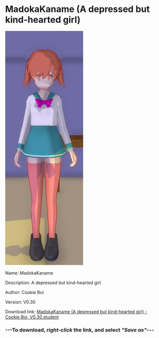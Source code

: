 # MadokaKaname (A depressed but kind-hearted girl)

<img src = "https://raw.githubusercontent.com/Arbiter1223/Daigaku-Gurashi-Custom-Students/master/Students/Files/MadokaKaname%20(A%20depressed%20but%20kind-hearted%20girl).png">

Name: MadokaKaname

Description: A depressed but kind-hearted girl

Author: Cookie Boi

Version: V0.30

Download link: <a href="https://raw.githubusercontent.com/Arbiter1223/Daigaku-Gurashi-Custom-Students/master/Students/Files/MadokaKaname%20(A%20depressed%20but%20kind-hearted%20girl)%20-%20Cookie%20Boi%2C%20V0.30.student">MadokaKaname (A depressed but kind-hearted girl) - Cookie Boi, V0.30.student</a>

### ---**To download, _right-click_ the link, and select _"Save as"_**---

